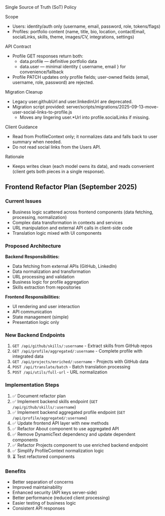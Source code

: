 Single Source of Truth (SoT) Policy

Scope
- Users: identity/auth only (username, email, password, role, tokens/flags)
- Profiles: portfolio content (name, title, bio, location, contactEmail, socialLinks, skills, theme, images/CV, integrations, settings)

API Contract
- Profile GET responses return both:
  - data.profile — definitive portfolio data
  - data.user — minimal identity { username, email } for convenience/fallback
- Profile PATCH updates only profile fields; user-owned fields (email, username, role, password) are rejected.

Migration Cleanup
- Legacy user.githubUrl and user.linkedinUrl are deprecated.
- Migration script provided: server/scripts/migrations/2025-09-13-move-user-social-links-to-profile.js
  - Moves any lingering user.*Url into profile.socialLinks if missing.

Client Guidance
- Read from ProfileContext only; it normalizes data and falls back to user summary when needed.
- Do not read social links from the Users API.

Rationale
- Keeps writes clean (each model owns its data), and reads convenient (client gets both pieces in a single response).

## Frontend Refactor Plan (September 2025)

### Current Issues
- Business logic scattered across frontend components (data fetching, processing, normalization)
- Complex data transformation in contexts and services
- URL manipulation and external API calls in client-side code
- Translation logic mixed with UI components

### Proposed Architecture
**Backend Responsibilities:**
- Data fetching from external APIs (GitHub, LinkedIn)
- Data normalization and transformation
- URL processing and validation
- Business logic for profile aggregation
- Skills extraction from repositories

**Frontend Responsibilities:**
- UI rendering and user interaction
- API communication
- State management (simple)
- Presentation logic only

### New Backend Endpoints
1. `GET /api/github/skills/:username` - Extract skills from GitHub repos
2. `GET /api/profile/aggregated/:username` - Complete profile with integrated data
3. `GET /api/projects/enriched/:username` - Projects with GitHub data
4. `POST /api/translate/batch` - Batch translation processing
5. `POST /api/utils/full-url` - URL normalization

### Implementation Steps
1. ✅ Document refactor plan
2. ✅ Implement backend skills endpoint (`GET /api/github/skills/:username`)
3. ✅ Implement backend aggregated profile endpoint (`GET /api/profile/aggregated/:username`)
4. ✅ Update frontend API layer with new methods
5. ✅ Refactor About component to use aggregated API
6. ✅ Remove DynamicText dependency and update dependent components
7. ✅ Refactor Projects component to use enriched backend endpoint
8. ✅ Simplify ProfileContext normalization logic
9. ⏳ Test refactored components

### Benefits
- Better separation of concerns
- Improved maintainability
- Enhanced security (API keys server-side)
- Better performance (reduced client processing)
- Easier testing of business logic
- Consistent API responses
